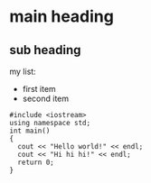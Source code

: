 # main heading
## sub heading

my list:
* first item
* second item

```
#include <iostream>
using namespace std;
int main()
{
  cout << "Hello world!" << endl;
  cout << "Hi hi hi!" << endl;
  return 0;
}
```
